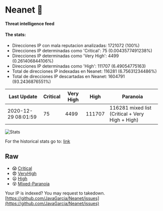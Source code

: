 # Neanet :hocho:
#### Threat intelligence feed
#### The stats:

- Direcciones IP con mala reputacion analizadas: 1721072 (100%)
- Direcciones IP determinadas como 'Critical':  75 (0.0043577491238%)
- Direcciones IP determinadas como 'Very High':  4499 (0.261406844106%)
- Direcciones IP determinadas como 'High':  111707 (6.49054775163)
- Total de direcciones IP indexadas en Neanet:  116281 (6.75631234486%)
- Total de direcciones IP descartadas en Neanet:  1604791 (93.2436876551%)

| Last Update | Critical | Very High | High | Paranoia |
| --- | --- | --- | --- | --- |
| 2020-12-29 08:01:59 | 75 | 4499 | 111707 | 116281 mixed list (Critical + Very High + High)|

![Stats](https://docs.google.com/spreadsheets/d/e/2PACX-1vSnaNMIXVabIpDJjufMlzH7poXnshF3mgd8Is1g9ytUEzVsP5my4Trn8f-xkoLLQ38xpL3HtmUexLo6/pubchart?oid=501124687&format=image)

For the historical stats go to: [link](/stats.csv)
## Raw
- :scream: [Critical](https://raw.githubusercontent.com/JavaGarcia/Neanet/master/blacklists/neanet_critical.txt)
- :fearful: [VeryHigh](https://raw.githubusercontent.com/JavaGarcia/Neanet/master/blacklists/neanet_veryHigh.txtt)
- :frowning: [High](https://raw.githubusercontent.com/JavaGarcia/Neanet/master/blacklists/neanet_high.txt)
- :dizzy_face: [Mixed-Paranoia](https://raw.githubusercontent.com/JavaGarcia/Neanet/master/blacklists/neanet_all.txt)


Your IP is indexed? You may request to takedown. [https://github.com/JavaGarcia/Neanet/issues](https://github.com/JavaGarcia/Neanet/issues)
















































































































































































































































































































































































































































































































































































































































































































































































































































































































































































































































































































































































































































































































































































































































































































































































































































































































































































































































































































































































































































































































































































































































































































































































































































































































































































































































































































































































































































































































































































































































































































































































































































